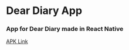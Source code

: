 # Dear Diary App

### App for Dear Diary made in React Native

<a href="https://exp-shell-app-assets.s3.us-west-1.amazonaws.com/android/%40pruthvi2103/deardiary-app-ed82fa30f85d41e7807828dd709615b1-signed.apk"> APK Link </a>
